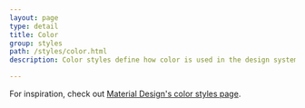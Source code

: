 ```yaml
---
layout: page
type: detail
title: Color
group: styles
path: /styles/color.html
description: Color styles define how color is used in the design system.

---
```


For inspiration, check out [Material Design's color styles page](https://material.io/guidelines/style/color.html).
